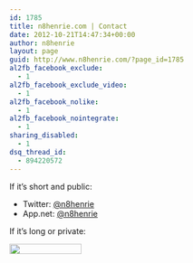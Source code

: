 ```yaml
---
id: 1785
title: n8henrie.com | Contact
date: 2012-10-21T14:47:34+00:00
author: n8henrie
layout: page
guid: http://www.n8henrie.com/?page_id=1785
al2fb_facebook_exclude:
  - 1
al2fb_facebook_exclude_video:
  - 1
al2fb_facebook_nolike:
  - 1
al2fb_facebook_nointegrate:
  - 1
sharing_disabled:
  - 1
dsq_thread_id:
  - 894220572
---
```

If it&#8217;s short and public:

  * Twitter: <a href="https://twitter.com/n8henrie" title="@n8henrie on Twitter" target="_blank">@n8henrie</a>
  * App.net: <a href="https://alpha.app.net/n8henrie" title="@n8henrie on App.net" target="_blank">@n8henrie</a>

If it&#8217;s long or private:
          
<img title="My Email Address" src="http://n8henrie.com/uploads/2012/10/20121021-ScreenShot-36.jpg" alt="" width="127" height="18" />